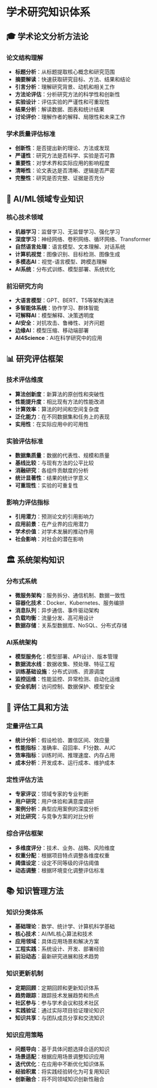 # 学术研究知识体系

## 🎓 学术论文分析方法论

### 论文结构理解
- **标题分析**：从标题提取核心概念和研究范围
- **摘要解读**：快速获取研究目标、方法、结果和结论
- **引言分析**：理解研究背景、动机和相关工作
- **方法论评估**：分析研究方法的科学性和创新性
- **实验设计**：评估实验的严谨性和可重现性
- **结果分析**：解读数据、图表和统计结果
- **讨论评价**：理解作者的解释、局限性和未来工作

### 学术质量评估标准
- **创新性**：是否提出新的理论、方法或发现
- **严谨性**：研究方法是否科学、实验是否可靠
- **重要性**：对学术界和实际应用的影响程度
- **清晰性**：论文表达是否清晰、逻辑是否严密
- **完整性**：研究是否完整、证据是否充分

## 🔬 AI/ML领域专业知识

### 核心技术领域
- **机器学习**：监督学习、无监督学习、强化学习
- **深度学习**：神经网络、卷积网络、循环网络、Transformer
- **自然语言处理**：语言模型、文本理解、对话系统
- **计算机视觉**：图像识别、目标检测、图像生成
- **多模态AI**：视觉-语言模型、跨模态理解
- **AI系统**：分布式训练、模型部署、系统优化

### 前沿研究方向
- **大语言模型**：GPT、BERT、T5等架构演进
- **多智能体系统**：协作学习、群体智能
- **可解释AI**：模型解释、决策透明度
- **AI安全**：对抗攻击、鲁棒性、对齐问题
- **边缘AI**：模型压缩、移动端部署
- **AI4Science**：AI在科学研究中的应用

## 📊 研究评估框架

### 技术评估维度
- **算法创新度**：新算法的原创性和突破性
- **性能提升度**：相比现有方法的性能改进
- **计算效率**：算法的时间和空间复杂度
- **泛化能力**：在不同数据集和任务上的表现
- **实用性**：在实际应用中的可用性

### 实验评估标准
- **数据集质量**：数据的代表性、规模和质量
- **基线比较**：与现有方法的公平比较
- **消融研究**：各组件贡献度的分析
- **统计显著性**：结果的统计学意义
- **可重现性**：实验的可重复性

### 影响力评估指标
- **引用潜力**：预测论文的引用影响力
- **应用前景**：在产业界的应用潜力
- **学术价值**：对学术发展的推动作用
- **社会影响**：对社会的潜在影响

## 🏛️ 系统架构知识

### 分布式系统
- **微服务架构**：服务拆分、通信机制、数据一致性
- **容器化技术**：Docker、Kubernetes、服务编排
- **消息队列**：异步通信、事件驱动架构
- **负载均衡**：流量分发、高可用设计
- **数据存储**：关系型数据库、NoSQL、分布式存储

### AI系统架构
- **模型服务化**：模型部署、API设计、版本管理
- **数据流水线**：数据收集、预处理、特征工程
- **训练基础设施**：分布式训练、资源调度
- **监控运维**：性能监控、异常检测、自动化运维
- **安全机制**：访问控制、数据保护、模型安全

## 🎯 评估工具和方法

### 定量评估工具
- **统计分析**：假设检验、置信区间、效应量
- **性能指标**：准确率、召回率、F1分数、AUC
- **效率指标**：训练时间、推理速度、内存占用
- **成本分析**：开发成本、运行成本、维护成本

### 定性评估方法
- **专家评议**：领域专家的专业判断
- **用户研究**：用户体验和满意度调研
- **案例分析**：典型应用案例的深度分析
- **对比研究**：与竞争方案的对比分析

### 综合评估框架
- **多维度评分**：技术、业务、战略、风险维度
- **权重分配**：根据项目特点调整各维度权重
- **阈值设定**：设定不同等级的评估阈值
- **动态调整**：根据环境变化调整评估标准

## 📚 知识管理方法

### 知识分类体系
- **基础理论**：数学、统计学、计算机科学基础
- **核心技术**：AI/ML核心算法和技术
- **应用领域**：具体应用场景和解决方案
- **工程实践**：系统设计、开发、部署经验
- **前沿动态**：最新研究进展和技术趋势

### 知识更新机制
- **定期回顾**：定期回顾和更新知识体系
- **趋势跟踪**：跟踪技术发展趋势和热点
- **社区参与**：参与学术会议和技术社区
- **实践验证**：通过实际项目验证理论知识
- **知识共享**：与团队成员分享和交流知识

### 知识应用策略
- **问题导向**：基于具体问题选择合适的知识
- **场景适配**：根据应用场景调整知识应用
- **迭代优化**：在应用中不断优化知识体系
- **经验积累**：将实践经验转化为可复用知识
- **创新融合**：将不同领域知识创新性融合
